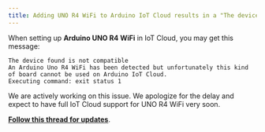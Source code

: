 ```yaml
---
title: Adding UNO R4 WiFi to Arduino IoT Cloud results in a "The device found is not compatible" error
---
```


When setting up **Arduino UNO R4 WiFi** in IoT Cloud, you may get this message:

```
The device found is not compatible
An Arduino Uno R4 WiFi has been detected but unfortunately this kind of board cannot be used on Arduino IoT Cloud.
Executing command: exit status 1
```

We are actively working on this issue. We apologize for the delay and expect to have full IoT Cloud support for UNO R4 WiFi very soon.

**[Follow this thread for updates](https://forum.arduino.cc/t/connecting-uno-r4-wi-fi-to-arduino-iot-cloud/1142537)**.
